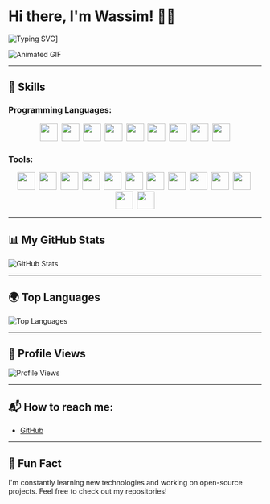 # Hi there, I'm Wassim! 👨‍💻

![Typing SVG](https://readme-typing-svg.demolab.com?font=Courgette&size=30&pause=1000&color=F7F7F7&random=false&width=435&lines=Hi+there+%2C+I'm+Wassim+🎓)]

![Animated GIF](https://cdn.discordapp.com/attachments/1218746261596012585/1233533035639607387/6997512.gif?ex=662d70a9&is=662c1f29&hm=f7e217c8a903f29f5381c7dd07e518c9680e0c1ceac03471b4dcd40e3a4dbee4&)

---

## 🚀 Skills

### Programming Languages:
<p align="center"> 
  <code><img height="35" src="https://skillicons.dev/icons?i=ts"></code>&nbsp; 
  <code><img height="35" src="https://skillicons.dev/icons?i=js"></code>&nbsp; 
  <code><img height="35" src="https://skillicons.dev/icons?i=lua"></code>&nbsp; 
  <code><img height="35" src="https://skillicons.dev/icons?i=python"></code>&nbsp; 
  <code><img height="35" src="https://skillicons.dev/icons?i=html"></code>&nbsp; 
  <code><img height="35" src="https://skillicons.dev/icons?i=css"></code>&nbsp; 
  <code><img height="35" src="https://skillicons.dev/icons?i=csharp"></code>&nbsp; 
  <code><img height="35" src="https://skillicons.dev/icons?i=php"></code>&nbsp; 
  <code><img height="35" src="https://skillicons.dev/icons?i=react"></code>
</p>

### Tools:
<p align="center">
  <code><img height="35" src="https://skillicons.dev/icons?i=vscode"></code>&nbsp;
  <code><img height="35" src="https://skillicons.dev/icons?i=git"></code>&nbsp;
  <code><img height="35" src="https://skillicons.dev/icons?i=docker"></code>&nbsp;
  <code><img height="35" src="https://skillicons.dev/icons?i=aws"></code>&nbsp;
  <code><img height="35" src="https://skillicons.dev/icons?i=gcp"></code>&nbsp;
  <code><img height="35" src="https://skillicons.dev/icons?i=jenkins"></code>&nbsp;
  <code><img height="35" src="https://skillicons.dev/icons?i=kubernetes"></code>&nbsp;
  <code><img height="35" src="https://skillicons.dev/icons?i=postgresql"></code>&nbsp;
  <code><img height="35" src="https://skillicons.dev/icons?i=mongodb"></code>&nbsp;
  <code><img height="35" src="https://skillicons.dev/icons?i=laravel"></code>&nbsp;
  <code><img height="35" src="https://skillicons.dev/icons?i=django"></code>&nbsp;
  <code><img height="35" src="https://skillicons.dev/icons?i=nextjs"></code>&nbsp;
  <code><img height="35" src="https://skillicons.dev/icons?i=tailwindcss"></code>
</p>

---

## 📊 My GitHub Stats

![GitHub Stats](https://github-readme-stats-git-masterrstaa-rickstaa.vercel.app/api?username=RootBestDev&show_icons=true&include_all_commits=true&count_private=true&theme=tokyonight&hide_title=true)

---

## 🌍 Top Languages

![Top Languages](https://github-readme-stats-git-masterrstaa-rickstaa.vercel.app/api/top-langs/?username=RootBestDev&&theme=tokyonight&layout=compact&langs_count=10)

---

## 👀 Profile Views

![Profile Views](https://profile-counter.glitch.me/RootBestDev/count.svg)

---

## 📬 How to reach me:
- [GitHub](https://github.com/RootBestDev)

---

## 💬 Fun Fact
I'm constantly learning new technologies and working on open-source projects. Feel free to check out my repositories!

